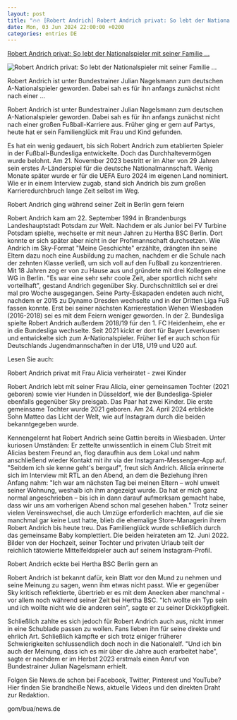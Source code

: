 ```yaml
---
layout: post
title: "🔥🔥 [Robert Andrich] Robert Andrich privat: So lebt der Nationalspieler mit seiner Familie ..."
date: Mon, 03 Jun 2024 22:00:00 +0200
categories: entries DE
---
```

[Robert Andrich privat: So lebt der Nationalspieler mit seiner Familie ...](https://www.news.de/sport/857644420/robert-andrich-privat-verheiratet-mit-frau-alicia-tochter-sohn-matteo-wohnort-duesseldorf-von-dfb-nationalspieler-von-bayer-leverkusen-em/1/)

![Robert Andrich privat: So lebt der Nationalspieler mit seiner Familie ...](https://media.news.de/images/857942759/images/b0/68/db04ddd2f138c50fe2781208e074/nopic/no_pic/1200/675/1/1/-/10/1024/576/-/-/leverkusen-star-robert-andrich-nationalspieler_857942759_1200x675_cbb9d45f48cf0a14b3827ed30bf4d4a6.jpg)

Robert Andrich ist unter Bundestrainer Julian Nagelsmann zum deutschen A-Nationalspieler geworden. Dabei sah es für ihn anfangs zunächst nicht nach einer ...

Robert Andrich ist unter Bundestrainer Julian Nagelsmann zum deutschen A-Nationalspieler geworden. Dabei sah es für ihn anfangs zunächst nicht nach einer großen Fußball-Karriere aus. Früher ging er gern auf Partys, heute hat er sein Familienglück mit Frau und Kind gefunden.



Es hat ein wenig gedauert, bis sich Robert Andrich zum etablierten Spieler in der Fußball-Bundesliga entwickelte. Doch das Durchhaltevermögen wurde belohnt. Am 21. November 2023 bestritt er im Alter von 29 Jahren sein erstes A-Länderspiel für die deutsche Nationalmannschaft. Wenig Monate später wurde er für die UEFA Euro 2024 im eigenen Land nominiert. Wie er in einem Interview zugab, stand sich Andrich bis zum großen Karrieredurchbruch lange Zeit selbst im Weg.

Robert Andrich ging während seiner Zeit in Berlin gern feiern

Robert Andrich kam am 22. September 1994 in Brandenburgs Landeshauptstadt Potsdam zur Welt. Nachdem er als Junior bei FV Turbine Potsdam spielte, wechselte er mit neun Jahren zu Hertha BSC Berlin. Dort konnte er sich später aber nicht in der Profimannschaft durchsetzen. Wie Andrich im Sky-Format "Meine Geschichte" erzählte, drängten ihn seine Eltern dazu noch eine Ausbildung zu machen, nachdem er die Schule nach der zehnten Klasse verließ, um sich voll auf den Fußball zu konzentrieren. Mit 18 Jahren zog er von zu Hause aus und gründete mit drei Kollegen eine WG in Berlin. "Es war eine sehr sehr coole Zeit, aber sportlich nicht sehr vorteilhaft", gestand Andrich gegenüber Sky. Durchschnittlich sei er drei mal pro Woche ausgegangen. Seine Party-Eskapaden endeten auch nicht, nachdem er 2015 zu Dynamo Dresden wechselte und in der Dritten Liga Fuß fassen konnte. Erst bei seiner nächsten Karrierestation Wehen Wiesbaden (2016-2018) sei es mit dem Feiern weniger geworden. In der 2. Bundesliga spielte Robert Andrich außerdem 2018/19 für den 1. FC Heidenheim, ehe er in die Bundesliga wechselte. Seit 2021 kickt er dort für Bayer Leverkusen und entwickelte sich zum A-Nationalspieler. Früher lief er auch schon für Deutschlands Jugendmannschaften in der U18, U19 und U20 auf.

Lesen Sie auch:

Robert Andrich privat mit Frau Alicia verheiratet - zwei Kinder

Robert Andrich lebt mit seiner Frau Alicia, einer gemeinsamen Tochter (2021 geboren) sowie vier Hunden in Düsseldorf, wie der Bundesliga-Spieler ebenfalls gegenüber Sky preisgab. Das Paar hat zwei Kinder. Die erste gemeinsame Tochter wurde 2021 geboren. Am 24. April 2024 erblickte Sohn Matteo das Licht der Welt, wie auf Instagram durch die beiden bekanntgegeben wurde.

Kennengelernt hat Robert Andrich seine Gattin bereits in Wiesbaden. Unter kuriosen Umständen: Er zettelte unwissentlich in einem Club Streit mit Alicias bestem Freund an, flog daraufhin aus dem Lokal und nahm anschließend wieder Kontakt mit ihr via der Instagram-Messenger-App auf. "Seitdem ich sie kenne geht's bergauf", freut sich Andrich. Alicia erinnerte sich im Interview mit RTL an den Abend, an dem die Beziehung ihren Anfang nahm: "Ich war am nächsten Tag bei meinen Eltern – wohl unweit seiner Wohnung, weshalb ich ihm angezeigt wurde. Da hat er mich ganz normal angeschrieben – bis ich in dann darauf aufmerksam gemacht habe, dass wir uns am vorherigen Abend schon mal gesehen haben." Trotz seiner vielen Vereinswechsel, die auch Umzüge erforderlich machten, auf die sie manchmal gar keine Lust hatte, blieb die ehemalige Store-Managerin ihrem Robert Andrich bis heute treu. Das Familienglück wurde schließlich durch das gemeinsame Baby komplettiert. Die beiden heirateten am 12. Juni 2022. Bilder von der Hochzeit, seiner Tochter und privaten Urlaub teilt der reichlich tätowierte Mittelfeldspieler auch auf seinem Instagram-Profil.

Robert Andrich eckte bei Hertha BSC Berlin gern an

Robert Andrich ist bekannt dafür, kein Blatt vor den Mund zu nehmen und seine Meinung zu sagen, wenn ihm etwas nicht passt. Wie er gegenüber Sky kritisch reflektierte, übertrieb er es mit dem Anecken aber manchmal - vor allem noch während seiner Zeit bei Hertha BSC. "Ich wollte ein Typ sein und ich wollte nicht wie die anderen sein", sagte er zu seiner Dickköpfigkeit.

Schließlich zahlte es sich jedoch für Robert Andrich auch aus, nicht immer in eine Schublade passen zu wollen. Fans lieben ihn für seine direkte und ehrlich Art. Schließlich kämpfte er sich trotz einiger früherer Schwierigkeiten schlussendlich doch noch in die Nationalelf. "Und ich bin auch der Meinung, dass ich es mir über die Jahre auch erarbeitet habe", sagte er nachdem er im Herbst 2023 erstmals einen Anruf von Bundestrainer Julian Nagelsmann erhielt.

Folgen Sie News.de schon bei Facebook, Twitter, Pinterest und YouTube? Hier finden Sie brandheiße News, aktuelle Videos und den direkten Draht zur Redaktion.

gom/bua/news.de

